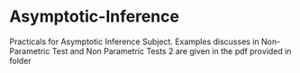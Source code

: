 # Asymptotic-Inference
Practicals for Asymptotic Inference Subject. Examples discusses in Non-Parametric Test and Non Parametric Tests 2 are given in the pdf provided in folder
